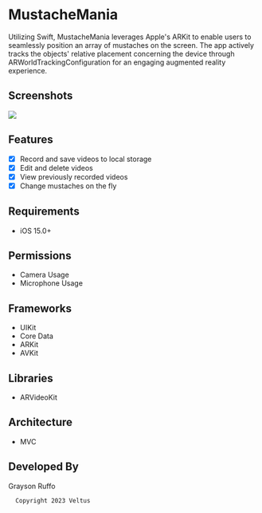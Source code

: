 # MustacheMania

Utilizing Swift, MustacheMania leverages Apple's ARKit to enable users to seamlessly position an array of mustaches on the screen. The app actively tracks the objects' relative placement concerning the device through ARWorldTrackingConfiguration for an engaging augmented reality experience.

## Screenshots

![](https://github.com/g-ruffo/MustacheMania/blob/main/Screenshots/screenshot.gif)

## Features
- [x] Record and save videos to local storage
- [x] Edit and delete videos
- [x] View previously recorded videos
- [x] Change mustaches on the fly

## Requirements
- iOS 15.0+

## Permissions

- Camera Usage
- Microphone Usage

## Frameworks

- UIKit
- Core Data
- ARKit
- AVKit

## Libraries

- ARVideoKit

## Architecture
- MVC

## Developed By
Grayson Ruffo

      Copyright 2023 Veltus
